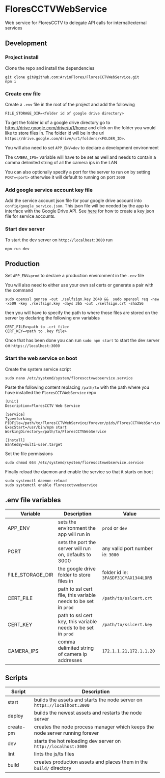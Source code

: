 # FloresCCTVWebService

Web service for FloresCCTV to delegate API calls for internal/external services

## Development

### Project install

Clone the repo and install the dependencies

```
git clone git@github.com:ArvinFlores/FloresCCTVWebService.git
npm i
```

### Create env file

Create a `.env` file in the root of the project and add the following

```
FILE_STORAGE_DIR=<folder id of google drive directory>
```

To get the folder id of a google drive directory go to https://drive.google.com/drive/u/1/home and click on the folder you would like to store files in. The folder id will be in the url `https://drive.google.com/drive/u/1/folders/<FOLDER_ID>`.

You will also need to set `APP_ENV=dev` to declare a development environment

The `CAMERA_IPS=` variable will have to be set as well and needs to contain a comma delimited string of all the camera ips in the LAN

You can also optionally specify a port for the server to run on by setting `PORT=<port>` otherwise it will default to running on port `3000`

### Add google service account key file

Add the service account json file for your google drive account into `config/google_service.json`. This json file will be needed by the app to interface with the Google Drive API. See [here](https://developers.google.com/workspace/guides/create-credentials#service-account) for how to create a key json file for service accounts.

### Start dev server

To start the dev server on `http://localhost:3000` run
```
npm run dev
```

## Production

Set `APP_ENV=prod` to declare a production environment in the `.env` file

You will also need to either use your own ssl certs or generate a pair with the command
```
sudo openssl genrsa -out ./selfsign.key 2048 &&  sudo openssl req -new -x509 -key ./selfsign.key -days 365 -out ./selfsign.crt -sha256
```

then you will have to specify the path to where those files are stored on the server by declaring the following env variables
```
CERT_FILE=<path to .crt file>
CERT_KEY=<path to .key file>
```

Once that has been done you can run `sudo npm start` to start the dev server on `https://localhost:3000`

### Start the web service on boot

Create the system service script
```
sudo nano /etc/systemd/system/florescctvwebservice.service
```

Paste the following content replacing `/path/to` with the path where you have installed the `FloresCCTVWebService` repo
```
[Unit]
Description=FloresCCTV Web Service

[Service]
Type=forking
PIDFile=/path/to/FloresCCTVWebService/forever/pids/FloresCCTVWebService.pid
ExecStart=/usr/bin/npm start
WorkingDirectory=/path/to/FloresCCTVWebService

[Install]
WantedBy=multi-user.target
```

Set the file permissions
```
sudo chmod 664 /etc/systemd/system/florescctvwebservice.service
```

Finally reload the daemon and enable the service so that it starts on boot
```
sudo systemctl daemon-reload
sudo systemctl enable florescctvwebservice
```

## .env file variables
| Variable | Description | Value |
| ----------- | ----------- | ----------- |
| APP_ENV | sets the environment the app will run in | `prod` or `dev` |
| PORT | sets the port the server will run on, defaults to 3000 | any valid port number ie: `3000` |
| FILE_STORAGE_DIR | the google drive folder to store files in | folder id ie: `3FASDF31CYAX1344LDR5` |
| CERT_FILE | path to ssl cert file, this variable needs to be set in `prod` | `/path/to/sslcert.crt` |
| CERT_KEY | path to ssl cert key, this variable needs to be set in `prod` | `/path/to/sslcert.key` |
| CAMERA_IPS | comma delimited string of camera ip addresses | `172.1.1.21,172.1.1.20` |

## Scripts

| Script      | Description |
| ----------- | ----------- |
| start | builds the assets and starts the node server on `https://localhost:3000` |
| deploy | builds the newest assets and restarts the node server |
| create-pm | creates the node process manager which keeps the node server running forever |
| dev | starts the hot reloading dev server on `http://localhost:3000` |
| lint | lints the js/ts files |
| build | creates production assets and places them in the `build/` directory |
